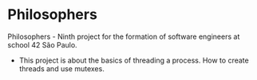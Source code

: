 # Philosophers
Philosophers - Ninth project for the formation of software engineers at school 42 São Paulo.

- This project is about the basics of threading a process. How to create threads and use mutexes.
